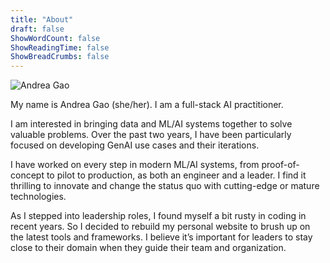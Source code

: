 ```yaml
---
title: "About"
draft: false
ShowWordCount: false
ShowReadingTime: false
ShowBreadCrumbs: false
---
```


![Andrea Gao](/images/profile.jpg)

My name is Andrea Gao (she/her). I am a full-stack AI practitioner.

I am interested in bringing data and ML/AI systems together to solve valuable problems. Over the past two years, I have been particularly focused on developing GenAI use cases and their iterations. 

I have worked on every step in modern ML/AI systems, from proof-of-concept to pilot to production, as both an engineer and a leader. I find it thrilling to innovate and change the status quo with cutting-edge or mature technologies.

As I stepped into leadership roles, I found myself a bit rusty in coding in recent years. So I decided to rebuild my personal website to brush up on the  latest tools and frameworks. I believe it’s important for leaders to stay close to their domain when they guide their team and organization.
